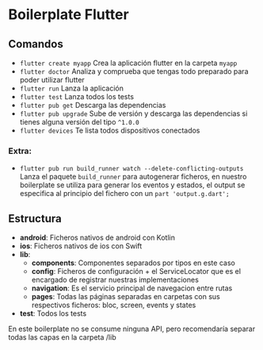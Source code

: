 # Boilerplate Flutter

## Comandos
- `flutter create myapp` Crea la aplicación flutter en la carpeta `myapp`
- `flutter doctor` Analiza y comprueba que tengas todo preparado para poder utilizar flutter
- `flutter run` Lanza la aplicación
- `flutter test` Lanza todos los tests
- `flutter pub get` Descarga las dependencias
- `flutter pub upgrade` Sube de versión y descarga las dependencias si tienes alguna versión del tipo `^1.0.0`
- `flutter devices` Te lista todos dispositivos conectados

### Extra:
- `flutter pub run build_runner watch --delete-conflicting-outputs` Lanza el paquete `build_runner` para autogenerar ficheros, en nuestro boilerplate se utiliza para generar los eventos y estados, el output se especifica al principio del fichero con un `part 'output.g.dart';`

## Estructura
- **android**: Ficheros nativos de android con Kotlin
- **ios**: Ficheros nativos de ios con Swift
- **lib**:
  - **components**: Componentes separados por tipos en este caso
  - **config**: Ficheros de configuración + el ServiceLocator que es el encargado de registrar nuestras implementaciones
  - **navigation**: Es el servicio principal de navegacion entre rutas
  - **pages**: Todas las páginas separadas en carpetas con sus respectivos ficheros: bloc, screen, events y states
- **test**: Todos los tests
  
En este boilerplate no se consume ninguna API, pero recomendaría separar todas las capas en la carpeta /lib 

